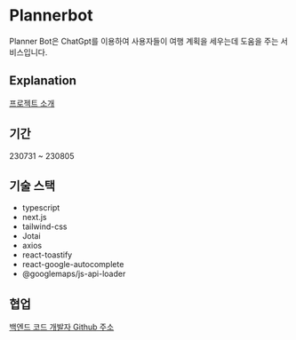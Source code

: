# Plannerbot
Planner Bot은 ChatGpt를 이용하여 사용자들이 여행 계획을 세우는데 도움을 주는 서비스입니다.
## Explanation
[프로젝트 소개](https://airy-fact-6fd.notion.site/Planner-Bot-b1d4acd0b06f4084849f30be795b12b9?pvs=4)

## 기간
230731 ~ 230805

## 기술 스택
- typescript
- next.js
- tailwind-css
- Jotai
- axios
- react-toastify
- react-google-autocomplete
- @googlemaps/js-api-loader

## 협업
[백엔드 코드 개발자 Github 주소](https://github.com/HoonDongKang/movieinner-project-backend)
